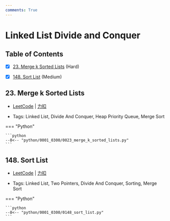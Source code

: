 ```yaml
---
comments: True
---
```


# Linked List Divide and Conquer

## Table of Contents

- [x] [23. Merge k Sorted Lists](#23-merge-k-sorted-lists) (Hard)
- [x] [148. Sort List](#148-sort-list) (Medium)


## 23. Merge k Sorted Lists

-    [LeetCode](https://leetcode.com/problems/merge-k-sorted-lists/) | [力扣](https://leetcode.cn/problems/merge-k-sorted-lists/)

-   Tags: Linked List, Divide And Conquer, Heap Priority Queue, Merge Sort

=== "Python"

    ```python
    --8<-- "python/0001_0300/0023_merge_k_sorted_lists.py"
    ```



## 148. Sort List

-    [LeetCode](https://leetcode.com/problems/sort-list/) | [力扣](https://leetcode.cn/problems/sort-list/)

-   Tags: Linked List, Two Pointers, Divide And Conquer, Sorting, Merge Sort

=== "Python"

    ```python
    --8<-- "python/0001_0300/0148_sort_list.py"
    ```



